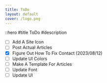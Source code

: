 ```yaml
---
title: ToDo
layout: default
cover: /logo.png
---
```


::hero
#title
ToDo
#description
- [ ]  Add A Site Icon
- [ ]  Post Actual Articles
- [X]  Figure Out How To Fix Contact (2023/08/12)
- [ ]  Update UI Colors
- [ ]  Make A Template For Articles
- [ ]  Update Font
- [ ]  Update UI
